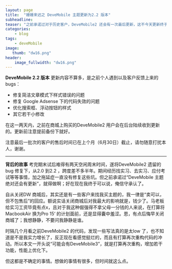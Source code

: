 ```yaml
---
layout: page
title:  "姗姗来迟之 DeveMobile 主题更新为2.2 版本"
subheadline: 
teaser: "之前承诺过对于历史客户，DeveMobile2 还会有一次最后更新，这不今天更新终于来了，虽然有些姗姗来迟。还有一个可能是好消息的消息：好像我又改变主意了，可能会有DeveMobile3。"
categories:
    - blog
tags:
    - deveMobile
image:
   thumb: "dw16.png"
header:
    image_fullwidth: "dw16.png"
---
```


**DeveMobile 2.2 版本**
更新内容不算多，是之前个人遇到以及客户反馈上来的bugs：

- 修复简洁文章模式下样式错误的问题
- 修复 Google Adsense 下的代码失效的问题
- 优化搜索框、浮动按钮的样式
- 其它若干小修改

在这一两天内，之前在商城上购买的DeveMobile2 用户会在后台陆续收到更新的。更新前注意提前备份下就好。

注意最后一批次的客户的售后时间已在上个月（6月30日）截止，请勿随意打扰本人，谢谢。

---
**背后的故事**
考完期末试后难得有两天空闲周末时间，遂将DeveMobile2 遗留的bug 修复下，从2.0 到2.2 ，跨度差不多半年。期间经历找实习、去实习、应付考试等等事情，加之拖延症一直没有修复这些坑。但之前承诺过“DeveMobile 主题绝对还会有更新”，就得做啊；好在现在我终于可以说，俺信守承认了。

自从关闭DW 商城后，其实还是有一些客户来找我买主题的，我一律是“卖可以，但不包售后”的回应。额说实话关闭商城后对我最大的影响就是，钱少了。马老板给实习工资毕竟有点x，且对于我这种倔强得不拿父母一分钱的人来说，在打算将MacbookAir 换为Pro 15‘ 的计划面前，还是显得囊中羞涩。恩，有点后悔早关闭商城了；我想静静，不要问我静静是谁。

时隔几个月看之前DeveMobile2 的代码，发现一些写法真的是太low 了，也不知道是不是我实力增长了，反正现在看感觉挺烂的，而且有打算再次重构代码的冲动。所以本文一开头说“可能会有DeveMobile3”，就是打算再次重构，增加若干功能，性能上优化下。

但这都是不确定的事情。想做的事情有很多，但时间就这么点。